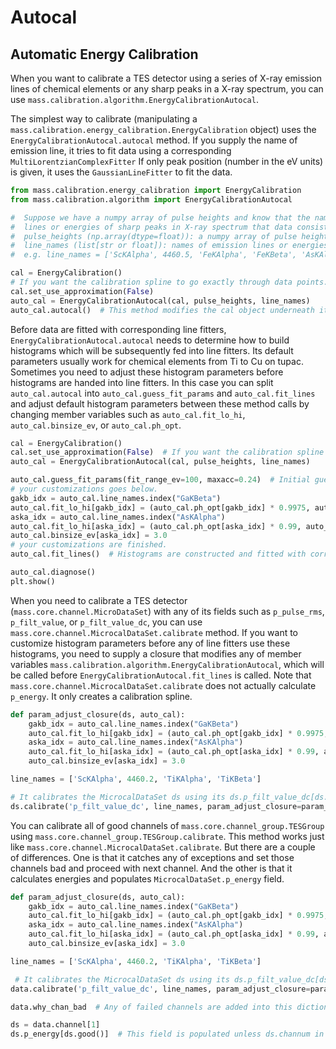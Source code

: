 # Autocal
## Automatic Energy Calibration

When you want to calibrate a TES detector using a series of X-ray emission lines
of chemical elements or any sharp peaks in a X-ray spectrum, you can use
`mass.calibration.algorithm.EnergyCalibrationAutocal`.

The simplest way to calibrate (manipulating a
`mass.calibration.energy_calibration.EnergyCalibration` object) uses the
`EnergyCalibrationAutocal.autocal` method. If you supply the name of emission
line, it tries to fit data using a corresponding `MultiLorentzianComplexFitter`
If only peak position (number in the eV units) is given, it uses the
`GaussianLineFitter` to fit the data.

```python
from mass.calibration.energy_calibration import EnergyCalibration
from mass.calibration.algorithm import EnergyCalibrationAutocal

#  Suppose we have a numpy array of pulse heights and know that the names of X-ray emission
#  lines or energies of sharp peaks in X-ray spectrum that data consist of.
#  pulse_heights (np.array(dtype=float)): a numpy array of pulse heights.
#  line_names (list[str or float]): names of emission lines or energies of X-ray feature in eV unit.
#  e.g. line_names = ['ScKAlpha', 4460.5, 'FeKAlpha', 'FeKBeta', 'AsKAlpha', 11726.2]

cal = EnergyCalibration()
# If you want the calibration spline to go exactly through data points.
cal.set_use_approximation(False)
auto_cal = EnergyCalibrationAutocal(cal, pulse_heights, line_names)
auto_cal.autocal()  # This method modifies the cal object underneath it.
```

Before data are fitted with corresponding line fitters,
`EnergyCalibrationAutocal.autocal` needs to determine how to build histograms
which will be subsequently fed into line fitters. Its default parameters usually
work for chemical elements from Ti to Cu on tupac. Sometimes you need to adjust
these histogram parameters before histograms are handed into line fitters. In
this case you can split `auto_cal.autocal` into `auto_cal.guess_fit_params` and
`auto_cal.fit_lines` and adjust default histogram parameters between these
method calls by changing member variables such as `auto_cal.fit_lo_hi`,
`auto_cal.binsize_ev`, or `auto_cal.ph_opt`.

```python
cal = EnergyCalibration()
cal.set_use_approximation(False)  # If you want the calibration spline to go exactly through data points.
auto_cal = EnergyCalibrationAutocal(cal, pulse_heights, line_names)

auto_cal.guess_fit_params(fit_range_ev=100, maxacc=0.24)  # Initial guess parameters are determined.
# your customizations goes below.
gakb_idx = auto_cal.line_names.index("GaKBeta")
auto_cal.fit_lo_hi[gakb_idx] = (auto_cal.ph_opt[gakb_idx] * 0.9975, auto_cal.ph_opt[gakb_idx] * 1.0025)
aska_idx = auto_cal.line_names.index("AsKAlpha")
auto_cal.fit_lo_hi[aska_idx] = (auto_cal.ph_opt[aska_idx] * 0.99, auto_cal.ph_opt[aska_idx] * 1.007)
auto_cal.binsize_ev[aska_idx] = 3.0
# your customizations are finished.
auto_cal.fit_lines()  # Histograms are constructed and fitted with corresponding line fitters.

auto_cal.diagnose()
plt.show()
```

When you need to calibrate a TES detector (`mass.core.channel.MicroDataSet`)
with any of its fields such as `p_pulse_rms`, `p_filt_value`, or
`p_filt_value_dc`, you can use `mass.core.channel.MicrocalDataSet.calibrate`
method. If you want to customize histogram parameters before any of line fitters
use these histograms, you need to supply a closure that modifies any of member
variables `mass.calibration.algorithm.EnergyCalibrationAutocal`, which will be
called before `EnergyCalibrationAutocal.fit_lines` is called. Note that
`mass.core.channel.MicrocalDataSet.calibrate` does not actually calculate
`p_energy`. It only creates a calibration spline.

```python
def param_adjust_closure(ds, auto_cal):
    gakb_idx = auto_cal.line_names.index("GaKBeta")
    auto_cal.fit_lo_hi[gakb_idx] = (auto_cal.ph_opt[gakb_idx] * 0.9975, auto_cal.ph_opt[gakb_idx] * 1.0025)
    aska_idx = auto_cal.line_names.index("AsKAlpha")
    auto_cal.fit_lo_hi[aska_idx] = (auto_cal.ph_opt[aska_idx] * 0.99, auto_cal.ph_opt[aska_idx] * 1.007)
    auto_cal.binsize_ev[aska_idx] = 3.0

line_names = ['ScKAlpha', 4460.2, 'TiKAlpha', 'TiKBeta']

# It calibrates the MicrocalDataSet ds using its ds.p_filt_value_dc[ds.good()].
ds.calibrate('p_filt_value_dc', line_names, param_adjust_closure=param_adjust_closure)
```

You can calibrate all of good channels of `mass.core.channel_group.TESGroup`
using `mass.core.channel_group.TESGroup.calibrate`. This method works just like
`mass.core.channel.MicrocalDataSet.calibrate`. But there are a couple of
differences. One is that it catches any of exceptions and set those channels bad
and proceed with next channel. And the other is that it calculates energies and
populates `MicrocalDataSet.p_energy` field.

```python
def param_adjust_closure(ds, auto_cal):
    gakb_idx = auto_cal.line_names.index("GaKBeta")
    auto_cal.fit_lo_hi[gakb_idx] = (auto_cal.ph_opt[gakb_idx] * 0.9975, auto_cal.ph_opt[gakb_idx] * 1.0025)
    aska_idx = auto_cal.line_names.index("AsKAlpha")
    auto_cal.fit_lo_hi[aska_idx] = (auto_cal.ph_opt[aska_idx] * 0.99, auto_cal.ph_opt[aska_idx] * 1.007)
    auto_cal.binsize_ev[aska_idx] = 3.0

line_names = ['ScKAlpha', 4460.2, 'TiKAlpha', 'TiKBeta']

 # It calibrates the MicrocalDataSet ds using its ds.p_filt_value_dc[ds.good()].
data.calibrate('p_filt_value_dc', line_names, param_adjust_closure=param_adjust_closure)

data.why_chan_bad  # Any of failed channels are added into this dictionary.

ds = data.channel[1]
ds.p_energy[ds.good()]  # This field is populated unless ds.channum in data.why_chan_bad
```
